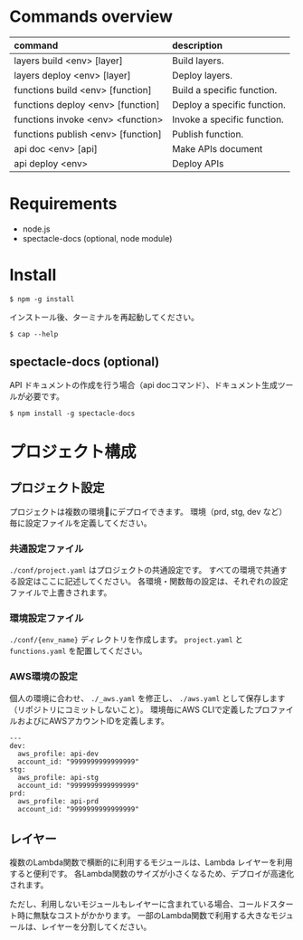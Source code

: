 # Commands overview

|command|description|
|:---|:---|
|layers build \<env> [layer]              |Build layers.                      |
|layers deploy \<env> [layer]             |Deploy layers.                     |
|functions build \<env> [function]        |Build a specific function.         |
|functions deploy \<env> [function]       |Deploy a specific function.        |
|functions invoke \<env> \<function>      |Invoke a specific function.        |
|functions publish \<env> [function]      |Publish function.                  |
|api doc \<env> [api]                     |Make APIs document                 |
|api deploy \<env>                        |Deploy APIs                        |

# Requirements

- node.js 
- spectacle-docs (optional, node module)

# Install

```
$ npm -g install
```

インストール後、ターミナルを再起動してください。

```
$ cap --help
```

## spectacle-docs (optional)

API ドキュメントの作成を行う場合（api docコマンド）、ドキュメント生成ツールが必要です。

```
$ npm install -g spectacle-docs
```

# プロジェクト構成

## プロジェクト設定
プロジェクトは複数の環境にデプロイできます。
環境（prd, stg, dev など）毎に設定ファイルを定義してください。

### 共通設定ファイル
`./conf/project.yaml` はプロジェクトの共通設定です。
すべての環境で共通する設定はここに記述してください。
各環境・関数毎の設定は、それぞれの設定ファイルで上書きされます。

### 環境設定ファイル
`./conf/{env_name}` ディレクトリを作成します。
`project.yaml` と `functions.yaml` を配置してください。

### AWS環境の設定
個人の環境に合わせ、 `./_aws.yaml` を修正し、 `./aws.yaml` として保存します（リポジトリにコミットしないこと）。
環境毎にAWS CLIで定義したプロファイルおよびにAWSアカウントIDを定義します。

```
---
dev:
  aws_profile: api-dev
  account_id: "9999999999999999"
stg:
  aws_profile: api-stg
  account_id: "9999999999999999"
prd:
  aws_profile: api-prd
  account_id: "9999999999999999"
```

## レイヤー
複数のLambda関数で横断的に利用するモジュールは、Lambda レイヤーを利用すると便利です。
各Lambda関数のサイズが小さくなるため、デプロイが高速化されます。

ただし、利用しないモジュールもレイヤーに含まれている場合、コールドスタート時に無駄なコストがかかります。
一部のLambda関数で利用する大きなモジュールは、レイヤーを分割してください。


